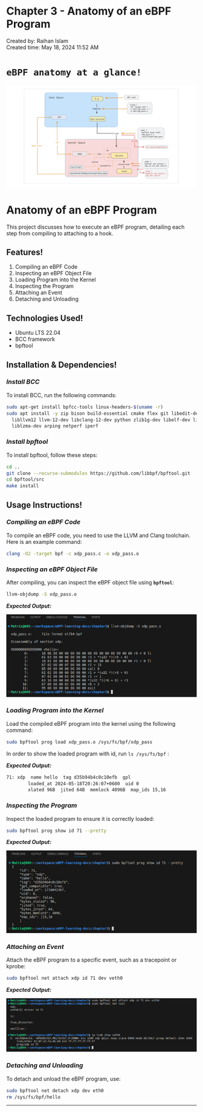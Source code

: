 # Chapter 3 - Anatomy of an eBPF Program

Created by: Raihan Islam  
Created time: May 18, 2024 11:52 AM

# `eBPF anatomy at a glance!`

![e-BPF.png](https://github.com/Raihan-009/eBPF-learning-docs/blob/main/chapter3/diagrams/e-BPF.png?raw=true)

# Anatomy of an eBPF Program

This project discusses how to execute an eBPF program, detailing each step from compiling to attaching to a hook.

## Features!

1. Compiling an eBPF Code
2. Inspecting an eBPF Object File
3. Loading Program into the Kernel
4. Inspecting the Program
5. Attaching an Event
6. Detaching and Unloading

## **Technologies Used!**

- Ubuntu LTS 22.04
- BCC framework
- bpftool

## Installation & Dependencies!

### *Install BCC*

To install BCC, run the following commands:

```bash
sudo apt-get install bpfcc-tools linux-headers-$(uname -r)
sudo apt install -y zip bison build-essential cmake flex git libedit-dev \\
  libllvm12 llvm-12-dev libclang-12-dev python zlib1g-dev libelf-dev libfl-dev python3-setuptools \\
  liblzma-dev arping netperf iperf
```

### ***Install bpftool***

To install bpftool, follow these steps:

```bash
cd ..
git clone --recurse-submodules https://github.com/libbpf/bpftool.git
cd bpftool/src
make install
```

## **Usage Instructions!**

### ***Compiling an eBPF Code***

To compile an eBPF code, you need to use the LLVM and Clang toolchain. Here is an example command:

```bash
clang -O2 -target bpf -c xdp_pass.c -o xdp_pass.o
```

### ***Inspecting an eBPF Object File***

After compiling, you can inspect the eBPF object file using **`bpftool`**:

```bash
llvm-objdump -S xdp_pass.o
```

***Expected Output:***

![inspecting.png](https://github.com/Raihan-009/eBPF-learning-docs/blob/main/chapter3/diagrams/inspecting.png?raw=true)

### ***Loading Program into the Kernel***

Load the compiled eBPF program into the kernel using the following command:

```bash
sudo bpftool prog load xdp_pass.o /sys/fs/bpf/xdp_pass
```

In order to show the loaded program with id, run `ls /sys/fs/bpf` :

***Expected Output:***

```bash
71: xdp  name hello  tag d35b94b4c0c10efb  gpl
        loaded_at 2024-05-18T20:26:07+0600  uid 0
        xlated 96B  jited 64B  memlock 4096B  map_ids 15,16
```

### ***Inspecting the Program***

Inspect the loaded program to ensure it is correctly loaded:

```bash
sudo bpftool prog show id 71 --pretty
```

***Expected Output:***

![prog-show.png](https://github.com/Raihan-009/eBPF-learning-docs/blob/main/chapter3/diagrams/prog-show.png?raw=true)

### ***Attaching an Event***

Attach the eBPF program to a specific event, such as a tracepoint or kprobe:

```bash
sudo bpftool net attach xdp id 71 dev veth0
```

***Expected Output:***

![attach.png](https://github.com/Raihan-009/eBPF-learning-docs/blob/main/chapter3/diagrams/attach.png?raw=true)
### ***Detaching and Unloading***

To detach and unload the eBPF program, use:

```bash
sudo bpftool net detach xdp dev eth0
rm /sys/fs/bpf/hello
```

---